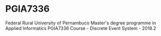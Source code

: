 # PGIA7336
Federal Rural University of Pernambuco
Master's degree programme in Applied Informatics
PGIA7336 Course - Discrete Event System - 2018.2

